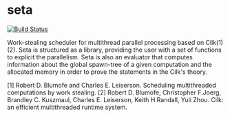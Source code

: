 seta
====
[![Build Status](https://drone.io/github.com/henglinli/seta/status.png)](https://drone.io/github.com/henglinli/seta/latest)

Work-stealing scheduler for multithread parallel processing based on Cilk(1)(2).
Seta is structured as a library, providing the user with a set of functions to explicit
the parallelism. Seta is also an evaluator that computes information about the global spawn-tree
of a given computation and the allocated memory in order to prove the statements in the Cilk's theory.

[1] Robert D. Blumofe and Charles E. Leiserson. Scheduling multithreaded computations by work stealing.
[2] Robert D. Blumofe, Christopher F.Joerg, Brandley C. Kuszmaul, Charles E. Leiserson, Keith H.Randall, Yuli Zhou. Cilk: an efficient multithreaded runtime system.
